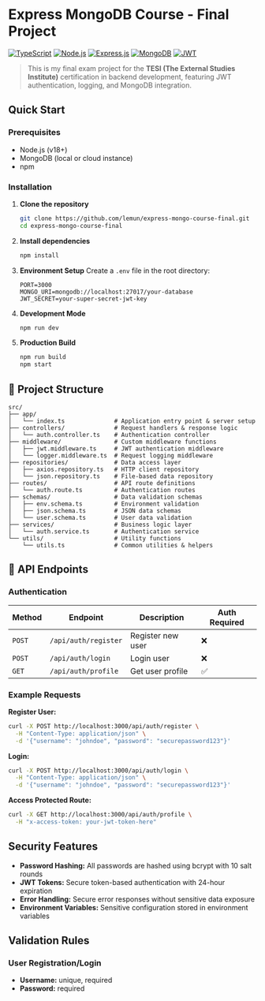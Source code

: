 # Express MongoDB Course - Final Project

[![TypeScript](https://img.shields.io/badge/TypeScript-007ACC?style=for-the-badge&logo=typescript&logoColor=white)](https://www.typescriptlang.org/)
[![Node.js](https://img.shields.io/badge/Node.js-43853D?style=for-the-badge&logo=node.js&logoColor=white)](https://nodejs.org/)
[![Express.js](https://img.shields.io/badge/Express.js-404D59?style=for-the-badge)](https://expressjs.com/)
[![MongoDB](https://img.shields.io/badge/MongoDB-4EA94B?style=for-the-badge&logo=mongodb&logoColor=white)](https://www.mongodb.com/)
[![JWT](https://img.shields.io/badge/JWT-black?style=for-the-badge&logo=JSON%20web%20tokens)](https://jwt.io/)

> This is my final exam project for the **TESI (The External Studies Institute)** certification in backend development, featuring JWT authentication, logging, and MongoDB integration.

## Quick Start

### Prerequisites

- Node.js (v18+)
- MongoDB (local or cloud instance)
- npm

### Installation

1. **Clone the repository**

   ```bash
   git clone https://github.com/lemun/express-mongo-course-final.git
   cd express-mongo-course-final
   ```

2. **Install dependencies**

   ```bash
   npm install
   ```

3. **Environment Setup**
   Create a `.env` file in the root directory:

   ```env
   PORT=3000
   MONGO_URI=mongodb://localhost:27017/your-database
   JWT_SECRET=your-super-secret-jwt-key
   ```

4. **Development Mode**

   ```bash
   npm run dev
   ```

5. **Production Build**
   ```bash
   npm run build
   npm start
   ```

## 📂 Project Structure

```
src/
├── app/
│   └── index.ts              # Application entry point & server setup
├── controllers/              # Request handlers & response logic
│   └── auth.controller.ts    # Authentication controller
├── middleware/               # Custom middleware functions
│   ├── jwt.middleware.ts     # JWT authentication middleware
│   └── logger.middleware.ts  # Request logging middleware
├── repositories/             # Data access layer
│   ├── axios.repository.ts   # HTTP client repository
│   └── json.repository.ts    # File-based data repository
├── routes/                   # API route definitions
│   └── auth.route.ts         # Authentication routes
├── schemas/                  # Data validation schemas
│   ├── env.schema.ts         # Environment validation
│   ├── json.schema.ts        # JSON data schemas
│   └── user.schema.ts        # User data validation
├── services/                 # Business logic layer
│   └── auth.service.ts       # Authentication service
└── utils/                    # Utility functions
    └── utils.ts              # Common utilities & helpers
```

## 🔌 API Endpoints

### Authentication

| Method | Endpoint             | Description       | Auth Required |
| ------ | -------------------- | ----------------- | ------------- |
| `POST` | `/api/auth/register` | Register new user | ❌            |
| `POST` | `/api/auth/login`    | Login user        | ❌            |
| `GET`  | `/api/auth/profile`  | Get user profile  | ✅            |

### Example Requests

**Register User:**

```bash
curl -X POST http://localhost:3000/api/auth/register \
  -H "Content-Type: application/json" \
  -d '{"username": "johndoe", "password": "securepassword123"}'
```

**Login:**

```bash
curl -X POST http://localhost:3000/api/auth/login \
  -H "Content-Type: application/json" \
  -d '{"username": "johndoe", "password": "securepassword123"}'
```

**Access Protected Route:**

```bash
curl -X GET http://localhost:3000/api/auth/profile \
  -H "x-access-token: your-jwt-token-here"
```

## Security Features

- **Password Hashing:** All passwords are hashed using bcrypt with 10 salt rounds
- **JWT Tokens:** Secure token-based authentication with 24-hour expiration
- **Error Handling:** Secure error responses without sensitive data exposure
- **Environment Variables:** Sensitive configuration stored in environment variables

## Validation Rules

### User Registration/Login

- **Username:** unique, required
- **Password:** required
